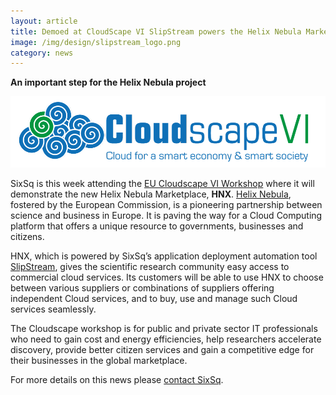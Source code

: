 ```yaml
---
layout: article
title: Demoed at CloudScape VI SlipStream powers the Helix Nebula Marketplace service
image: /img/design/slipstream_logo.png
category: news
---
```


**An important step for the Helix Nebula project**

<p align="center"><img src="/img/content/CloudscapeVI_Logo_final.png" alt="CloudScape" width="900" /></p>


SixSq is this week attending the [EU Cloudscape VI Workshop](http://www.cloudscapeseries.eu/Content/WorkshopsAndMeetings.aspx?Cat=0!21) where it will demonstrate the new Helix Nebula Marketplace, **HNX**. [Helix Nebula](http://www.helix-nebula.eu/), fostered by the European Commission, is a pioneering partnership between science and business in Europe. It is paving the way for a Cloud Computing platform that offers a unique resource to governments, businesses and citizens.

HNX, which is powered by SixSq’s application deployment automation tool [SlipStream](http://sixsq.com/products/slipstream.html), gives the scientific research community easy access to commercial cloud services. Its customers will be able to use HNX to choose between various suppliers or combinations of suppliers offering independent Cloud services, and to buy, use and manage such Cloud services seamlessly.

The Cloudscape workshop is for public and private sector IT professionals who need to gain cost and energy efficiencies, help researchers accelerate discovery, provide better citizen services and gain a competitive edge for their businesses in the global marketplace.

For more details on this news please [contact SixSq](mailto:info@sixsq.com).


